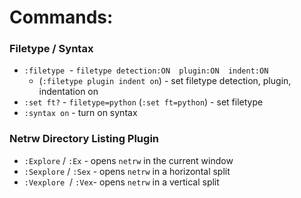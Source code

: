# Commands:

### Filetype / Syntax

- `:filetype`  - `filetype detection:ON  plugin:ON  indent:ON`
    - (`:filetype plugin indent on`) - set filetype detection, plugin, indentation on
- `:set ft?` - `filetype=python` (`:set ft=python`) - set filetype
- `:syntax on` - turn on syntax

### Netrw Directory Listing Plugin

- `:Explore` / `:Ex` - opens `netrw` in the current window
- `:Sexplore` / `:Sex` - opens `netrw` in a horizontal split
- `:Vexplore`  / `:Vex`- opens `netrw` in a vertical split